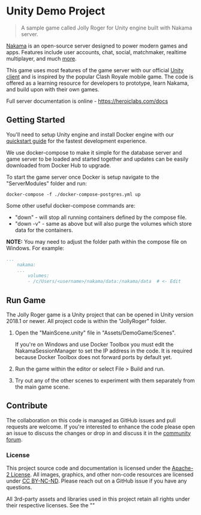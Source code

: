 Unity Demo Project
==================

> A sample game called Jolly Roger for Unity engine built with Nakama server.

[Nakama](https://github.com/heroiclabs/nakama) is an open-source server designed to power modern games and apps. Features include user accounts, chat, social, matchmaker, realtime multiplayer, and much [more](https://heroiclabs.com).

This game uses most features of the game server with our official [Unity client](https://github.com/heroiclabs/nakama-unity) and is inspired by the popular Clash Royale mobile game. The code is offered as a learning resource for developers to prototype, learn Nakama, and build upon with their own games.

Full server documentation is online - https://heroiclabs.com/docs

## Getting Started

You'll need to setup Unity engine and install Docker engine with our [quickstart guide](https://heroiclabs.com/docs/install-docker-quickstart) for the fastest development experience.

We use docker-compose to make it simple for the database server and game server to be loaded and started together and updates can be easily downloaded from Docker Hub to upgrade. 

To start the game server once Docker is setup navigate to the "ServerModules" folder and run:

```
docker-compose -f ./docker-compose-postgres.yml up
```

Some other useful docker-compose commands are:

* "down" - will stop all running containers defined by the compose file.
* "down -v" - same as above but will also purge the volumes which store data for the containers.

__NOTE:__ You may need to adjust the folder path within the compose file on Windows. For example:

```yml
...
    nakama:
    ...
        volumes:
        - /c/Users/<username>/nakama/data:/nakama/data	# <- Edit
```



## Run Game

The Jolly Roger game is a Unity project that can be opened in Unity version 2018.1 or newer. All project code is within the "JollyRoger" folder.

1. Open the "MainScene.unity" file in "Assets/DemoGame/Scenes".

   If you're on Windows and use Docker Toolbox you must edit the NakamaSessionManager to set the IP address in the code. It is required because Docker Toolbox does not forward ports by default yet.

2. Run the game within the editor or select File > Build and run.
3. Try out any of the other scenes to experiment with them separately from the main game scene.

## Contribute

The collaboration on this code is managed as GitHub issues and pull requests are welcome. If you're interested to enhance the code please open an issue to discuss the changes or drop in and discuss it in the [community forum](https://forum.heroiclabs.com).

### License

This project source code and documentation is licensed under the [Apache-2 License](https://github.com/heroiclabs/unity-sampleproject/blob/master/LICENSE). All images, graphics, and other non-code resources are licensed under [CC BY-NC-ND](https://creativecommons.org/licenses/by-nc-nd/4.0/). Please reach out on a GitHub issue if you have any questions.

All 3rd-party assets and libraries used in this project retain all rights under their respective licenses. See the ""
